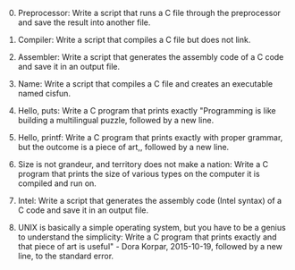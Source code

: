 0. Preprocessor:
Write a script that runs a C file through the preprocessor and save the result into another file.

1. Compiler:
Write a script that compiles a C file but does not link.

2. Assembler:
Write a script that generates the assembly code of a C code and save it in an output file.

3. Name:
Write a script that compiles a C file and creates an executable named cisfun.

4. Hello, puts:
Write a C program that prints exactly "Programming is like building a multilingual puzzle, followed by a new line.

5. Hello, printf:
Write a C program that prints exactly with proper grammar, but the outcome is a piece of art,, followed by a new line.

6. Size is not grandeur, and territory does not make a nation:
Write a C program that prints the size of various types on the computer it is compiled and run on.

7. Intel:
Write a script that generates the assembly code (Intel syntax) of a C code and save it in an output file.

8. UNIX is basically a simple operating system, but you have to be a genius to understand the simplicity:
Write a C program that prints exactly and that piece of art is useful" - Dora Korpar, 2015-10-19, followed by a new line, to the standard error.
